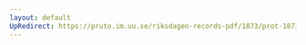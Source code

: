 ```yaml
---
layout: default
UpRedirect: https://pruto.im.uu.se/riksdagen-records-pdf/1873/prot-1873--ak--521/prot-1873--ak--521_005.pdf
---
```

